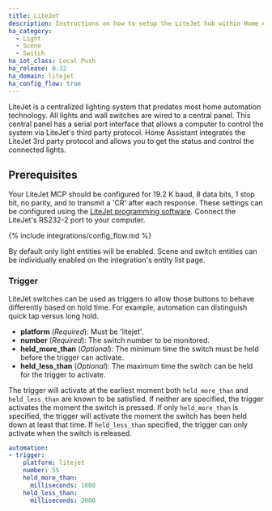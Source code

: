 ```yaml
---
title: LiteJet
description: Instructions on how to setup the LiteJet hub within Home Assistant.
ha_category:
  - Light
  - Scene
  - Switch
ha_iot_class: Local Push
ha_release: 0.32
ha_domain: litejet
ha_config_flow: true
---
```


LiteJet is a centralized lighting system that predates most home automation technology. All lights and wall switches are wired to a central panel. This central panel has a serial port interface that allows a computer to control the system via LiteJet's third party protocol. Home Assistant integrates the LiteJet 3rd party protocol and allows you to get the status and control the connected lights.

## Prerequisites

Your LiteJet MCP should be configured for 19.2 K baud, 8 data bits, 1 stop bit, no parity, and to transmit a 'CR' after each response. These settings can be configured using the [LiteJet programming software](https://www.centralite.com/helpdesk/knowledgebase.php?article=735). Connect the LiteJet's RS232-2 port to your computer.

{% include integrations/config_flow.md %}

By default only light entities will be enabled. Scene and switch entities can be individually enabled on the integration's entity list page.

### Trigger

LiteJet switches can be used as triggers to allow those buttons to behave differently based on hold time. For example, automation can distinguish quick tap versus long hold.

- **platform** (*Required*): Must be 'litejet'.
- **number** (*Required*): The switch number to be monitored.
- **held_more_than** (*Optional*): The minimum time the switch must be held before the trigger can activate.
- **held_less_than** (*Optional*): The maximum time the switch can be held for the trigger to activate.

The trigger will activate at the earliest moment both `held_more_than` and `held_less_than` are known to be satisfied. If neither are specified, the trigger activates the moment the switch is pressed. If only `held_more_than` is specified, the trigger will activate the moment the switch has been held down at least that time. If `held_less_than` specified, the trigger can only activate when the switch is released.

```yaml
automation:
- trigger:
    platform: litejet
    number: 55
    held_more_than:
      milliseconds: 1000
    held_less_than:
      milliseconds: 2000
```
